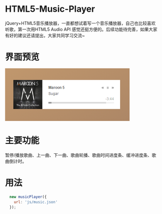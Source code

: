 # HTML5-Music-Player
jQuery+HTML5音乐播放器，一直都想试着写一个音乐播放器，自己也比较喜欢听歌，第一次用HTML5 Audio API 感觉还挺方便的。后续功能待完善，如果大家有好的建议还请提出，大家共同学习交流~

# 界面预览
![界面截图](https://raw.githubusercontent.com/yuuk/HTML5-Music-Player/master/musicPlayer/images/QQ截图20161220115525.png)

# 主要功能
暂停/播放歌曲、上一曲、下一曲、歌曲轮播、歌曲时间进度条、缓冲进度条、歌曲倒计时。

# 用法
```javascript
  new musicPlayer({
    url: 'js/music.json'
  });
```
